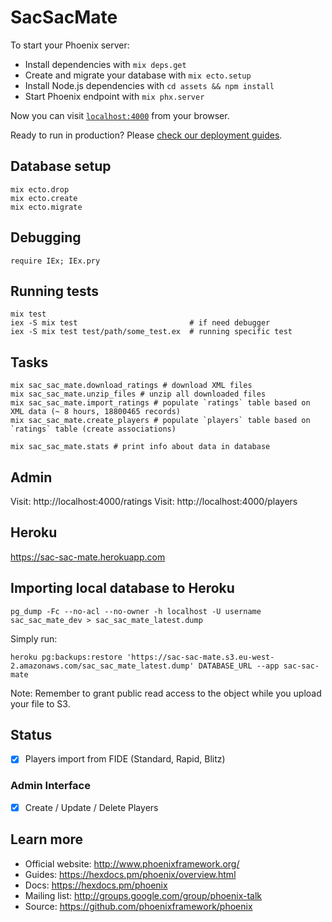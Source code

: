 # SacSacMate

To start your Phoenix server:

  * Install dependencies with `mix deps.get`
  * Create and migrate your database with `mix ecto.setup`
  * Install Node.js dependencies with `cd assets && npm install`
  * Start Phoenix endpoint with `mix phx.server`

Now you can visit [`localhost:4000`](http://localhost:4000) from your browser.

Ready to run in production? Please [check our deployment guides](https://hexdocs.pm/phoenix/deployment.html).


## Database setup

```
mix ecto.drop
mix ecto.create
mix ecto.migrate
```

## Debugging

```
require IEx; IEx.pry
```

## Running tests

```
mix test
iex -S mix test                         # if need debugger
iex -S mix test test/path/some_test.ex  # running specific test
```

## Tasks

```
mix sac_sac_mate.download_ratings # download XML files
mix sac_sac_mate.unzip_files # unzip all downloaded files
mix sac_sac_mate.import_ratings # populate `ratings` table based on XML data (~ 8 hours, 18800465 records)
mix sac_sac_mate.create_players # populate `players` table based on `ratings` table (create associations)

mix sac_sac_mate.stats # print info about data in database
```

## Admin

Visit: http://localhost:4000/ratings
Visit: http://localhost:4000/players

## Heroku

https://sac-sac-mate.herokuapp.com

## Importing local database to Heroku

```
pg_dump -Fc --no-acl --no-owner -h localhost -U username sac_sac_mate_dev > sac_sac_mate_latest.dump
```

Simply run:

```
heroku pg:backups:restore 'https://sac-sac-mate.s3.eu-west-2.amazonaws.com/sac_sac_mate_latest.dump' DATABASE_URL --app sac-sac-mate
```

Note: Remember to grant public read access to the object while you upload your file to S3.

## Status
- [x] Players import from FIDE (Standard, Rapid, Blitz)

### Admin Interface
- [x] Create / Update / Delete Players

## Learn more

  * Official website: http://www.phoenixframework.org/
  * Guides: https://hexdocs.pm/phoenix/overview.html
  * Docs: https://hexdocs.pm/phoenix
  * Mailing list: http://groups.google.com/group/phoenix-talk
  * Source: https://github.com/phoenixframework/phoenix
